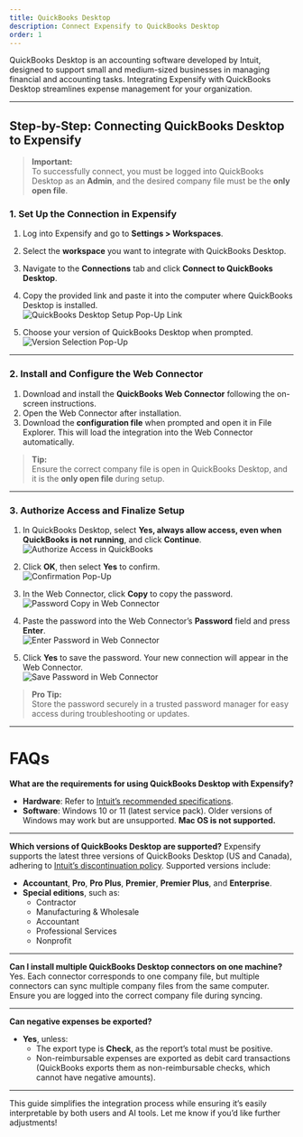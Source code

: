 ```yaml
---
title: QuickBooks Desktop
description: Connect Expensify to QuickBooks Desktop
order: 1
---
```


QuickBooks Desktop is an accounting software developed by Intuit, designed to support small and medium-sized businesses in managing financial and accounting tasks. Integrating Expensify with QuickBooks Desktop streamlines expense management for your organization.

---

## Step-by-Step: Connecting QuickBooks Desktop to Expensify

> **Important:**  
> To successfully connect, you must be logged into QuickBooks Desktop as an **Admin**, and the desired company file must be the **only open file**.

### 1. Set Up the Connection in Expensify
1. Log into Expensify and go to **Settings > Workspaces**.
2. Select the **workspace** you want to integrate with QuickBooks Desktop.
3. Navigate to the **Connections** tab and click **Connect to QuickBooks Desktop**.
4. Copy the provided link and paste it into the computer where QuickBooks Desktop is installed.  
   ![QuickBooks Desktop Setup Pop-Up Link](https://help.expensify.com/assets/images/QBO_desktop_01.png)

5. Choose your version of QuickBooks Desktop when prompted.  
   ![Version Selection Pop-Up](https://help.expensify.com/assets/images/QBO_desktop_02.png)

---

### 2. Install and Configure the Web Connector
1. Download and install the **QuickBooks Web Connector** following the on-screen instructions.
2. Open the Web Connector after installation.
3. Download the **configuration file** when prompted and open it in File Explorer. This will load the integration into the Web Connector automatically.

> **Tip:**  
> Ensure the correct company file is open in QuickBooks Desktop, and it is the **only open file** during setup.

---

### 3. Authorize Access and Finalize Setup
1. In QuickBooks Desktop, select **Yes, always allow access, even when QuickBooks is not running**, and click **Continue**.  
   ![Authorize Access in QuickBooks](https://help.expensify.com/assets/images/QBO_desktop_04.png)

2. Click **OK**, then select **Yes** to confirm.  
    ![Confirmation Pop-Up](https://help.expensify.com/assets/images/QBO_desktop_05.png)

3. In the Web Connector, click **Copy** to copy the password.  
    ![Password Copy in Web Connector](https://help.expensify.com/assets/images/QBO_desktop_06.png)

4. Paste the password into the Web Connector’s **Password** field and press **Enter**.  
    ![Enter Password in Web Connector](https://help.expensify.com/assets/images/QBO_desktop_08.png)

5. Click **Yes** to save the password. Your new connection will appear in the Web Connector.  
    ![Save Password in Web Connector](https://help.expensify.com/assets/images/QBO_desktop_07.png)

> **Pro Tip:**  
> Store the password securely in a trusted password manager for easy access during troubleshooting or updates.

---

# FAQs

**What are the requirements for using QuickBooks Desktop with Expensify?**
- **Hardware**: Refer to [Intuit’s recommended specifications](https://quickbooks.intuit.com/learn-support/en-us/help-article/install-products/system-requirements-quickbooks-desktop-2022/L9664spDA_US_en_US).
- **Software**: Windows 10 or 11 (latest service pack). Older versions of Windows may work but are unsupported. **Mac OS is not supported.**

---

**Which versions of QuickBooks Desktop are supported?**
Expensify supports the latest three versions of QuickBooks Desktop (US and Canada), adhering to [Intuit’s discontinuation policy](https://quickbooks.intuit.com/learn-support/en-us/help-article/feature-preferences/quickbooks-desktop-service-discontinuation-policy/L17cXxlie_US_en_US). Supported versions include:
- **Accountant**, **Pro**, **Pro Plus**, **Premier**, **Premier Plus**, and **Enterprise**.
- **Special editions**, such as:
  - Contractor
  - Manufacturing & Wholesale
  - Accountant
  - Professional Services
  - Nonprofit

---

**Can I install multiple QuickBooks Desktop connectors on one machine?**
Yes. Each connector corresponds to one company file, but multiple connectors can sync multiple company files from the same computer. Ensure you are logged into the correct company file during syncing.

---

**Can negative expenses be exported?**
- **Yes**, unless:
  - The export type is **Check**, as the report’s total must be positive.
  - Non-reimbursable expenses are exported as debit card transactions (QuickBooks exports them as non-reimbursable checks, which cannot have negative amounts).

---

This guide simplifies the integration process while ensuring it’s easily interpretable by both users and AI tools. Let me know if you’d like further adjustments!
